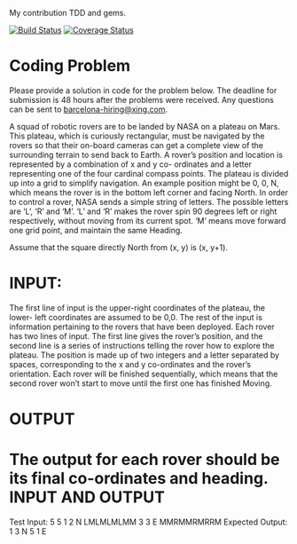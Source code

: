 My contribution TDD and gems.

[![Build Status](https://travis-ci.org/ryanfox1985/discovery_mars.svg?branch=master)](https://travis-ci.org/ryanfox1985/discovery_mars)
[![Coverage Status](https://coveralls.io/repos/ryanfox1985/discovery_mars/badge.svg?branch=master)](https://coveralls.io/r/ryanfox1985/discovery_mars?branch=master)

Coding Problem
==============
Please provide a solution in code for the problem below. The
deadline for submission is 48 hours after the problems were
received. Any questions can be sent to
barcelona-hiring@xing.com.

A squad of robotic rovers are to be landed by NASA on a plateau on
Mars. This plateau, which is curiously rectangular, must be navigated
by the rovers so that their on-board cameras can get a complete
view of the surrounding terrain to send back to Earth.
A rover’s position and location is represented by a combination of x
and y co- ordinates and a letter representing one of the four cardinal
compass points. The plateau is divided up into a grid to simplify
navigation. An example position might be 0, 0, N, which means the
rover is in the bottom left corner and facing North.
In order to control a rover, NASA sends a simple string of letters. The
possible letters are ‘L’, ‘R’ and ‘M’. ‘L’ and ‘R’ makes the rover spin
90 degrees left or right respectively, without moving from its current
spot. ‘M’ means move forward one grid point, and maintain the same
Heading.

Assume that the square directly North from (x, y) is (x, y+1).

INPUT:
==============
The first line of input is the upper-right coordinates of the plateau, the
lower- left coordinates are assumed to be 0,0.
The rest of the input is information pertaining to the rovers that have
been deployed. Each rover has two lines of input. The first line gives
the rover’s position, and the second line is a series of instructions
telling the rover how to explore the plateau.
The position is made up of two integers and a letter separated by
spaces, corresponding to the x and y co-ordinates and the rover’s
orientation.
Each rover will be finished sequentially, which means that the
second rover won’t start to move until the first one has finished
Moving.

OUTPUT
==============
The output for each rover should be its final co-ordinates and
heading.
INPUT AND OUTPUT
==============
Test Input:
5 5
1 2 N
LMLMLMLMM
3 3 E
MMRMMRMRRM
Expected Output:
1 3 N
5 1 E
